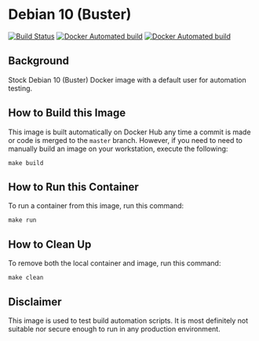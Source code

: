 # Debian 10 (Buster)

[![Build Status](https://travis-ci.org/strongbrent/docker-debian10-testuser.svg?branch=master)](https://travis-ci.org/strongbrent/docker-debian10-testuser) [![Docker Automated build](https://img.shields.io/docker/cloud/automated/strongbrent/docker-debian10-testuser.svg)](https://cloud.docker.com/repository/docker/strongbrent/docker-debian10-testuser) [![Docker Automated build](https://img.shields.io/docker/cloud/build/strongbrent/debian10-testuser.svg)](https://cloud.docker.com/repository/docker/strongbrent/docker-debian10-testuser/builds)

## Background
Stock Debian 10 (Buster) Docker image with a default user for automation testing.

## How to Build this Image

This image is built automatically on Docker Hub any time a commit is made or code is merged to the `master` branch. However, if you need to need to manually build an image on your workstation, execute the following:
```
make build
```

## How to Run this Container

To run a container from this image, run this command:
```
make run
```

## How to Clean Up
To remove both the local container and image, run this command:
```
make clean
```

## Disclaimer 

This image is used to test build automation scripts. It is most definitely not suitable nor secure enough to run in any production environment.

